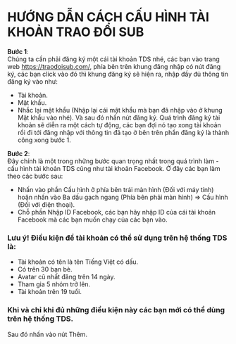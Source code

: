 # HƯỚNG DẪN CÁCH CẤU HÌNH TÀI KHOẢN TRAO ĐỔI SUB
**Bước 1**: <br />
Chúng ta cần phải đăng ký một cái tài khoản TDS nhé, các bạn vào trang web https://traodoisub.com/, phía bên trên khung đăng nhập có nút đăng ký, các bạn click vào đó thì khung đăng ký sẽ hiện ra, nhập đầy đủ thông tin đăng ký vào như: <br />
- Tài khoản.
- Mật khẩu.
- Nhắc lại mật khẩu (Nhập lại cái mật khẩu mà bạn đã nhập vào ở khung Mật khẩu vào nhé).
Và sau đó nhấn nút đăng ký. Quá trình đăng ký tài khoản sẽ diễn ra một cách tự động, các bạn đợi nó tạo xong tài khoản rồi đi tới đăng nhập với thông tin đã tạo ở bên trên phần đăng ký là thành công xong bước 1. <br />

**Bước 2**: <br />
Đây chính là một trong những bước quan trọng nhất trong quá trình làm - cấu hình tài khoản TDS cũng như tài khoản Facebook. Ở đây các bạn làm theo các bước sau: <br />
- Nhấn vào phần Cấu hình ở phía bên trái màn hình (Đối với máy tính) hoặn nhấn vào Ba dấu gạch ngang (Phía bên phải màn hình) => Cấu hình (Đối với điện thoại).
- Chỗ phần Nhập ID Facebook, các bạn hãy nhập ID của cái tài khoản Facebook mà các bạn muốn chạy của các bạn vào.
### Lưu ý! Điều kiện để tài khoản có thể sử dụng trên hệ thống TDS là: <br /> 
- Tài khoản có tên là tên Tiếng Việt có dấu.
- Có trên 30 bạn bè.
- Avatar cũ nhất đăng trên 14 ngày.
- Tham gia 5 nhóm trở lên.
- Tài khoản trên 19 tuổi.

### Khi và chỉ khi đủ những điều kiện này các bạn mới có thể dùng trên hệ thống TDS.
Sau đó nhấn vào nút Thêm.
